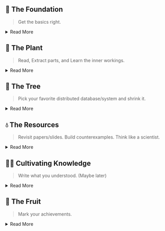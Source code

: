 ## 🌱 The Foundation
> Get the basics right.

<details>
<summary>Read More</summary>

#### Core Distributed Systems Algorithms from [Wiki](https://en.wikipedia.org/wiki/Distributed_algorithm)
- [Atomic Commit](https://github.com/dsorchard/two_pc): 2 phase commit, replica, atomic commit
- Consensus: Paxos, Raft
- [Leader Election](https://github.com/dsorchard/distributed_leader_election): `Layered BFS`, `Flood Max` 
- Mutual Exclusion: Chubby Lock vs [Theory Dist. Locks](https://github.com/dsorchard/Distributed-MutualExclusion)
- [Reliable Broadcast](https://github.com/dsorchard/swim_impl): SWIM, gossip, disseminator, incarnation
- Replication: RAID, Deduplicate, CRDT
- Retry Strategy: At least once, At most once, Exactly once
- Spanning Tree: MST
- [Snapshot](https://github.com/dsorchard/distributed_snapshot.git): Chandy-Lamport, Vector Clock, VRPC (library)
- Clocks: Vector Clock, Matrix Clock, HLC

#### More Distributed Systems Concepts
- HA/keepalive: Central Service, HA state added to multi-raft
- RPC client: socket, RPC, DMA, RDMA, REST, n/w protocols
- Load balancer proxy/Fanout: Prometheus, JunoDB
- Shuffling: Spark, Uber's Remote Shuffling Service
- Resource Allocation: Spark Resource Allocator, Dead Lock Detection using Resource Allocation Graph
- Checkpointing and Recovery: Koo and Toueg’s Protocol
- Synchronizer:
- Symmetry breaking: Leader election in Ring
- Multi-Tenant Systems
- Distributed Rate Limiter: Make be reference [this](https://github.com/fagongzi/distributed-limiter/tree/master)

#### Popular Library Usage

- [Hashicorp Gossip & Consistent Hashing](https://github.com/dsorchard/dist_kv): Gossip, Consistent Hashing, Virtual Node, Replication, Rebalancing
- [Hashicorp Raft](https://github.com/dsorchard/raft_kv): Raft, Not Multi Raft
- Etcd Membership/Lock:
- DragonBoat Multi Raft: Multi Raft, Sharding
- Snapshot: Distributed Snapshot
- 2PC or Saga: Txn, 2PC
- DistributedClocks GoVector: Use DistributedClocks/GoVector
- lafikl HLC: Use lafikl/hlc
- Client + HLC: Read your writes
- Chord Distributed Hash Table

#### Misc
- [embedded server](https://github.com/dsorchard/tiny-embedded-server): `Sockets`
- [geo-spark-lite](https://github.com/dsorchard/spatial-spark-rdd): `Spark RDD`, `Apache Sedona`, `Spatial Indexing`
- [network topology optimizer](https://github.com/dsorchard/network_topology_optimizer): `Heuristics`, `Topology`

</details>

## 🌿 The Plant
> Read, Extract parts, and Learn the inner workings.

<details>
<summary>Read More</summary>

#### Individual components
- Raft WAL
- [Distributed Gossip Cache](https://github.com/dsorchard/gossipcache): Gossip, Consistent Hashing, LRU
- Distributed Txn
- VFS: From Dragonboat library
- HA Checker
- Load Balancer Proxy

#### MatrixOrigin Parts
- RAFT Log Service
- Distributed Gossip Cache
- RPC Client
- Distributed Txn

#### E2E Products
- Distributed KV Store: 2PC, Gossip, Consistent/Range Partitioning, RAFT WAL, HA, Etcd, Proxy (load balancer), Stats
- Distributed Execution Engine: Like Spark, VFS, Cache, Process, Checkpointing, Snapshot, Rate Limiting
- Distributed Query Engine: 2PC, RPC module, VRPC tracing, Catalog, Agg Fn, Binder, Type Coercion, Use Stats in Optimizer

#### Shrunk Distributed DB's
- [junodb-lite](https://github.com/dsorchard/junodb_lite): KV Server, Distributed System, Etcd
- Etcd Lite

</details>

## 🌳 The Tree
> Pick your favorite distributed database/system and shrink it.

<details>
<summary>Read More</summary>

#### Distributed Database/Cache/Storage Systems
- JunoDB
- Etcd
- MatrixOrigin
- TiDB
- CockroachDB

</details>

## 💧 The Resources
> Revisit papers/slides. Build counterexamples. Think like a scientist.

<details>
<summary>Read More</summary>

#### Books
- [Patterns of Distributed Systems](https://martinfowler.com/articles/patterns-of-distributed-systems/) - `Spanner` 2PC etc.
- [Designing Data-Intensive Applications](https://a.co/d/hwmSC1o)

#### Papers read
- Dynamo Paper
- SWIM Paper
- Spanner Paper

#### Papers [Pending]
- Chord DT Paper

</details>

## 👨‍🌾 Cultivating Knowledge
> Write what you understood. (Maybe later)

<details>
<summary>Read More</summary>

#### Published Resources
- [Using spark for spatial data management](https://medium.com/sys-base/spatial-partitioned-rdd-using-kd-tree-in-spark-102e0b53564b) - Spark RDD, KD Tree

</details>

## 🥭 The Fruit
> Mark your achievements.

<details>
<summary>Read More</summary>

</details>
